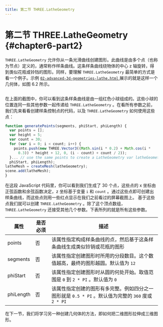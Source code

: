 ```yaml
---
title: 第二节 THREE.LatheGeometry
---
```

# 第二节 THREE.LatheGeometry {#chapter6-part2}

`THREE.LatheGeometry` 允许你从一条光滑曲线创建图形。此曲线是由多个点（也称为节点）定义的，通常称作样条曲线。这条样条曲线绕物体的中心 z 轴旋转，得到类似花瓶或铃铛的图形。同样，要理解 `THREE.LatheGeometry` 最简单的方式是看一个例子。示例 [ `02-advanced-3d-geometries-lathe.html` ](/example/chapter6/02-advanced-3d-geometries-lathe) 展示的就是这样一个几何体，如图 6.2 所示。

<Image :index="2" />

在上面的截图中，你可以看到这条样条曲线是由一组红色小球组成的。这些小球的位置连同一些其他参数一起传递给 `THREE.LatheGeometry` 。在看所有参数之前，我们先来看看创建样条控制点的代码，以及 `THREE.LatheGeometry` 如何使用这些点：

```js
function generatePoints(segments, phiStart, phiLength) {
  var points = [];
  var height = 5;
  var count = 30;
  for (var i = 0; i < count; i++) {
    points.push(new THREE.Vector3((Math.sin(i * 0.2) + Math.cos(i *
      0.3)) * height + 12, 0, (i - count) + count / 2));
  }... // use the same points to create a LatheGeometry var latheGeometry = new THREE.LatheGeometry (points, segments,
  phiStart, phiLength);
latheMesh = createMesh(latheGeometry);
scene.add(latheMesh);
}
```

在这段 JavaScript 代码里，你可以看到我们生成了 30 个点，这些点的 x 坐标由正弦函数和余弦函数决定，z 坐标基于变量 `i` 和 `count` 。通过这些点即可创建出样条曲线，而这些点则用一些红点显示在我们之前看过的屏幕截图上。
基于这些点我们就可以创建 `THREE.LatheGeometry` 。除了这个顶点数组， `THREE.LatheGeometry` 还接受其他几个参数。下表所列的就是所有这些参数。

| 属性 | 是否必须 | 描述 |
| --- | --- | --- |
| points | 否 | 该属性指定构成样条曲线的点，然后基于这条样条曲线生成类似铃销或花瓶的图形 |
| segments | 否 | 该属性指定创建图形时所用的分段数目。这个数值越高，最终的图形越圆。默认值为 `12` |
| phiStart | 否 | 该属性指定创建图形时从圆的何处开始。取值范围是 `0` 到 `2 * PI` 。默认值为 `0` |
| phiLength | 否 | 该属性指定创建的图形有多完整。例如四分之一图形就是 `0.5 * PI` 。默认值为完整的 `360` 度或 `2 * PI` |

在下一节，我们将学习另一种创建几何体的方法，即如何把二维图形拉伸成三维图形。
